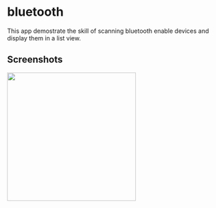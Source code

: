 # bluetooth

This app demostrate the skill of scanning bluetooth enable devices and display them in a list view.

## Screenshots

<image src="screenshots/one.png" width=300>
